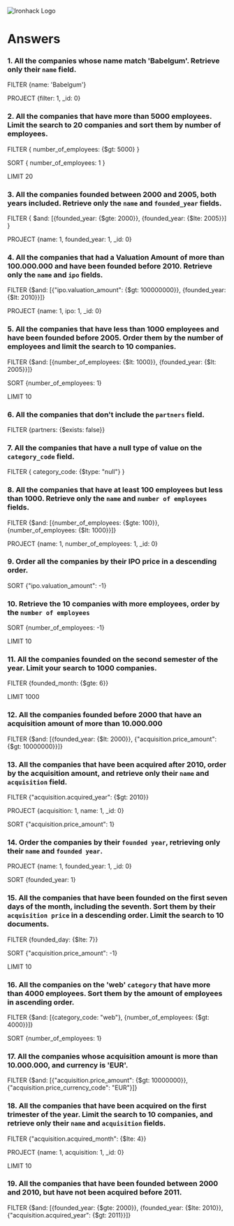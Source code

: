 ![Ironhack Logo](https://i.imgur.com/1QgrNNw.png)

# Answers

### 1. All the companies whose name match 'Babelgum'. Retrieve only their `name` field.

<!-- Your Code Goes Here -->

FILTER
{name: 'Babelgum'}

PROJECT
{filter: 1, \_id: 0}

### 2. All the companies that have more than 5000 employees. Limit the search to 20 companies and sort them by **number of employees**.

<!-- Your Code Goes Here -->

FILTER
{ number_of_employees: {\$gt: 5000} }

SORT
{ number_of_employees: 1 }

LIMIT
20

### 3. All the companies founded between 2000 and 2005, both years included. Retrieve only the `name` and `founded_year` fields.

<!-- Your Code Goes Here -->

FILTER
{ $and: [{founded_year: {$gte: 2000}}, {founded_year: {\$lte: 2005}}] }

PROJECT
{name: 1, founded_year: 1, \_id: 0}

### 4. All the companies that had a Valuation Amount of more than 100.000.000 and have been founded before 2010. Retrieve only the `name` and `ipo` fields.

<!-- Your Code Goes Here -->

FILTER
{$and: [{"ipo.valuation_amount": {$gt: 100000000}}, {founded_year: {\$lt: 2010}}]}

PROJECT
{name: 1, ipo: 1, \_id: 0}

### 5. All the companies that have less than 1000 employees and have been founded before 2005. Order them by the number of employees and limit the search to 10 companies.

<!-- Your Code Goes Here -->

FILTER
{$and: [{number_of_employees: {$lt: 1000}}, {founded_year: {\$lt: 2005}}]}

SORT
{number_of_employees: 1}

LIMIT
10

### 6. All the companies that don't include the `partners` field.

<!-- Your Code Goes Here -->

FILTER
{partners: {\$exists: false}}

### 7. All the companies that have a null type of value on the `category_code` field.

<!-- Your Code Goes Here -->

FILTER
{ category_code: {\$type: "null"} }

### 8. All the companies that have at least 100 employees but less than 1000. Retrieve only the `name` and `number of employees` fields.

<!-- Your Code Goes Here -->

FILTER
{$and: [{number_of_employees: {$gte: 100}}, {number_of_employees: {\$lt: 1000}}]}

PROJECT
{name: 1, number_of_employees: 1, \_id: 0}

### 9. Order all the companies by their IPO price in a descending order.

<!-- Your Code Goes Here -->

SORT
{"ipo.valuation_amount": -1}

### 10. Retrieve the 10 companies with more employees, order by the `number of employees`

<!-- Your Code Goes Here -->

SORT
{number_of_employees: -1}

LIMIT
10

### 11. All the companies founded on the second semester of the year. Limit your search to 1000 companies.

<!-- Your Code Goes Here -->

FILTER
{founded_month: {\$gte: 6}}

LIMIT
1000

<!-- ### 12. All the companies that have been 'deadpooled' after the third year. -->

<!-- Your Code Goes Here -->

### 12. All the companies founded before 2000 that have an acquisition amount of more than 10.000.000

<!-- Your Code Goes Here -->

FILTER
{$and: [{founded_year: {$lt: 2000}}, {"acquisition.price_amount": {\$gt: 10000000}}]}

### 13. All the companies that have been acquired after 2010, order by the acquisition amount, and retrieve only their `name` and `acquisition` field.

<!-- Your Code Goes Here -->

FILTER
{"acquisition.acquired_year": {\$gt: 2010}}

PROJECT
{acquisition: 1, name: 1, \_id: 0}

SORT
{"acquisition.price_amount": 1}

### 14. Order the companies by their `founded year`, retrieving only their `name` and `founded year`.

<!-- Your Code Goes Here -->

PROJECT
{name: 1, founded_year: 1, \_id: 0}

SORT
{founded_year: 1}

### 15. All the companies that have been founded on the first seven days of the month, including the seventh. Sort them by their `acquisition price` in a descending order. Limit the search to 10 documents.

<!-- Your Code Goes Here -->

FILTER
{founded_day: {\$lte: 7}}

SORT
{"acquisition.price_amount": -1}

LIMIT
10

### 16. All the companies on the 'web' `category` that have more than 4000 employees. Sort them by the amount of employees in ascending order.

<!-- Your Code Goes Here -->

FILTER
{$and: [{category_code: "web"}, {number_of_employees: {$gt: 4000}}]}

SORT
{number_of_employees: 1}

### 17. All the companies whose acquisition amount is more than 10.000.000, and currency is 'EUR'.

<!-- Your Code Goes Here -->

FILTER
{$and: [{"acquisition.price_amount": {$gt: 10000000}}, {"acquisition.price_currency_code": "EUR"}]}

### 18. All the companies that have been acquired on the first trimester of the year. Limit the search to 10 companies, and retrieve only their `name` and `acquisition` fields.

<!-- Your Code Goes Here -->

FILTER
{"acquisition.acquired_month": {\$lte: 4}}

PROJECT
{name: 1, acquisition: 1, \_id: 0}

LIMIT
10

### 19. All the companies that have been founded between 2000 and 2010, but have not been acquired before 2011.

<!-- Your Code Goes Here -->

FILTER
{$and: [{founded_year: {$gte: 2000}}, {founded_year: {$lte: 2010}}, {"acquisition.acquired_year": {$gt: 2011}}]}
